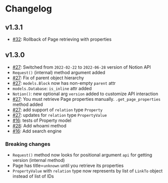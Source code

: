 # Changelog

## v1.3.1
- [#32](https://github.com/lastorel/pytion/issues/32): Rollback of Page retrieving with properties

## v1.3.0

- [#27](https://github.com/lastorel/pytion/issues/27): Switched from `2022-02-22` to `2022-06-28` version of Notion API
- `Request()` (internal) method argument added
- [#27](https://github.com/lastorel/pytion/issues/27): Fix of parent object hierarchy
- [#27](https://github.com/lastorel/pytion/issues/27): `models.Block` now has non-empty `parent` attr
- `models.Database`: `is_inline` attr added
- `Notion()`: new optional arg `version` added to customize API interaction
- [#27](https://github.com/lastorel/pytion/issues/27): You must retrieve Page properties manually. `.get_page_properties` method added
- [#27](https://github.com/lastorel/pytion/issues/27): add support of `relation` type `Property`
- [#27](https://github.com/lastorel/pytion/issues/27): updates for `relation` type `PropertyValue`
- [#16](https://github.com/lastorel/pytion/issues/17): tests of Property model
- [#28](https://github.com/lastorel/pytion/issues/28): Add whoami method
- [#16](https://github.com/lastorel/pytion/issues/16): Add search engine

### Breaking changes

- `Request()` method now looks for positional argument `api` for getting version (internal method)
- Page has title=`unknown` until you retrieve its properties
- `PropertyValue` with `relation` type now represents by list of `LinkTo` object instead of list of IDs